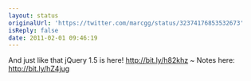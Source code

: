 ```yaml
---
layout: status
originalUrl: 'https://twitter.com/marcgg/status/32374176853532673'
isReply: false
date: 2011-02-01 09:46:19
---
```


And just like that jQuery 1.5 is here! http://bit.ly/h82khz ~ Notes here: http://bit.ly/hZ4jug
